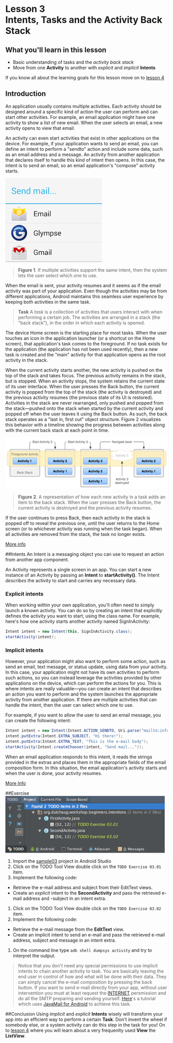 # Lesson 3<br/>Intents, Tasks and the Activity Back Stack

## What you'll learn in this lesson
* Basic understanding of tasks and the _activity back stack_
* Move from one **Activity** to another with _explicit_ and _implicit_ **Intents**

If you know all about the learning goals for this lesson move on to [lesson 4](../section4/README.md)

## Introduction
An application usually contains multiple activities. Each activity should be designed around a specific kind of action the user can perform and can start other activities. For example, an email application might have one activity to show a list of new email. When the user selects an email, a new activity opens to view that email.

An activity can even start activities that exist in other applications on the device. For example, if your application wants to send an email, you can define an intent to perform a "sendto" action and include some data, such as an email address and a message. An activity from another application that declares itself to handle this kind of intent then opens. In this case, the intent is to send an email, so an email application's "compose" activity starts.

![Send to action chooser dialog](img/sendto_action_chooser_dialog.png)
> **Figure 1**. If multiple activities support the same intent, then the system lets the user select which one to use. 

When the email is sent, your activity resumes and it seems as if the email activity was part of your application. Even though the activities may be from different applications, Android maintains this seamless user experience by keeping both activities in the same task.

>**Task** A _task_ is a collection of activities that users interact with when performing a certain job. The activities are arranged in a stack (the "back stack"), in the order in which each activity is opened.

The device Home screen is the starting place for most tasks. When the user touches an icon in the application launcher (or a shortcut on the Home screen), that application's task comes to the foreground. If no task exists for the application (the application has not been used recently), then a new task is created and the "main" activity for that application opens as the root activity in the stack.

When the current activity starts another, the new activity is pushed on the top of the stack and takes focus. The previous activity remains in the stack, but is stopped. When an activity stops, the system retains the current state of its user interface. When the user presses the Back button, the current activity is popped from the top of the stack (the activity is destroyed) and the previous activity resumes (the previous state of its UI is restored). Activities in the stack are never rearranged, only pushed and popped from the stack—pushed onto the stack when started by the current activity and popped off when the user leaves it using the Back button. As such, the back stack operates as a "last in, first out" object structure. Figure 2 visualizes this behavior with a timeline showing the progress between activities along with the current back stack at each point in time.

![Diagram Backstack](img/diagram_backstack.png)
> **Figure 2**. A representation of how each new activity in a task adds an item to the back stack. When the user presses the Back button, the current activity is destroyed and the previous activity resumes.

If the user continues to press Back, then each activity in the stack is popped off to reveal the previous one, until the user returns to the Home screen (or to whichever activity was running when the task began). When all activities are removed from the stack, the task no longer exists.

[More info](http://developer.android.com/guide/components/tasks-and-back-stack.html)

##Intents
An Intent is a messaging object you can use to request an action from another app component. 

An Activity represents a single screen in an app. You can start a new instance of an Activity by passing an **Intent** to **startActivity()**. The Intent _describes_ the activity to start and carries any necessary data. 

### Explicit intents
When working within your own application, you'll often need to simply launch a known activity. You can do so by creating an intent that explicitly defines the activity you want to start, using the class name. For example, here's how one activity starts another activity named SignInActivity:

```java
Intent intent = new Intent(this, SignInActivity.class);
startActivity(intent);
```

### Implicit intents
However, your application might also want to perform some action, such as send an email, text message, or status update, using data from your activity. In this case, your application might not have its own activities to perform such actions, so you can instead leverage the activities provided by other applications on the device, which can perform the actions for you. This is where intents are really valuable—you can create an intent that describes an action you want to perform and the system launches the appropriate activity from another application. If there are multiple activities that can handle the intent, then the user can select which one to use. 

For example, if you want to allow the user to send an email message, you can create the following intent:

```java
Intent intent = new Intent(Intent.ACTION_SENDTO, Uri.parse("mailto:info@dutchaug.org"+));
intent.putExtra(Intent.EXTRA_SUBJECT, "Hi there!");
intent.putExtra(Intent.EXTRA_TEXT, "This is the e-mail body");
startActivity(Intent.createChooser(intent, "Send mail..."));
```

 When an email application responds to this intent, it reads the strings provided in the extras and places them in the appropriate fields of the email composition form. In this situation, the email application's activity starts and when the user is done, your activity resumes.

[More Info](http://developer.android.com/guide/components/activities.html)

##Exercise
![TO DO](img/todo.png)

1. Import the [sample03](sample03) project in Android Studio
1. Click on the TODO Tool View double click on the `TODO Exercise 03.01` item.
1. Implement the following code: 
  * Retrieve the e-mail address and subject from their EditText views.
  * Create an _explicit_ intent to the **SecondActivity** and pass the retrieved e-mail address and -subject in an intent extra.
1. Click on the TODO Tool View double click on the `TODO Exercise 03.02` item.
1. Implement the following code: 
  * Retrieve the e-mail message from the **EditText** view.
  * Create an implicit intent to send an e-mail and pass the retrieved e-mail address, subject and message in an intent extra.
1. On the command line type `adb shell dumpsys activity` and try to interpret the output.
  
> Notice that you don't need any special permissions to use implicit intents to chain another activity to task. You are basically leaving the end user in control of how and what will be done with their data. They can simply cancel the e-mail composition by pressing the back button. If you want to send e-mail directly from your app, without user intervention you must at least request the [INTERNET](http://developer.android.com/reference/android/Manifest.permission.html#INTERNET) persmission and do all the SMTP preparing and sending yourself. [Here](http://mobiledevtuts.com/android/android-sdk-smtp-email-tutorial/)'s a tutorial which uses [JavaMail for Android](https://code.google.com/p/javamail-android/) to achieve this task.

##Conclusion
Using _implicit_ and _explicit_ **Intents** wisely will transform your app into an efficient way to perform a certain **Task**. Don't invent the wheel if somebody else, or a system activity can do this step in the task for you! On to [lesson 4](../section4/README.md) where you will learn about a very frequenlty used **View** the **ListView**.